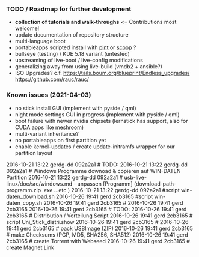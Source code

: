 ### TODO / Roadmap for further development

- **collection of tutorials and walk-throughs** <= Contributions most welcome!
- update documentation of repository structure
- multi-language boot
- portableapps scripted install with [pint](https://github.com/vensko/pint) or [scoop](https://github.com/lukesampson/scoop) ?
- bullseye (testing) / KDE 5.18 variant [](../variants.build/TEST-Plasmastick:KDE:testing) (untested)
- upstreaming of live-boot / live-config modifications
- generalizing away from using live-build (vmdb2 + ansible?)
- ISO Upgrades? c.f. https://tails.boum.org/blueprint/Endless_upgrades/ https://github.com/rauc/rauc/

### Known issues (2021-04-03)
- no stick install GUI (implement with pyside / qml)
- night mode settings GUI in progress (implement with pyside / qml)
- boot failure with newer nvidia chipsets (lernstick has support, also for CUDA apps like [meshroom](https://github.com/alicevision/meshroom/))
- multi-variant inheritance?
- no portableapps on first partition yet
- enable kernel-updates / create update-initramfs wrapper for our partition layout

2016-10-21 13:22 gerdg-dd 092a2a1 # TODO:
2016-10-21 13:22 gerdg-dd 092a2a1 # Windows Programme downoad & copieren auf WIN-DATEN Partition
2016-10-21 13:22 gerdg-dd 092a2a1 # usb-live-linux/doc/src/windows.md     - anpassen [Programm] (download-path-programm.zip *.exe ..*.etc )
2016-10-21 13:22 gerdg-dd 092a2a1 #script win-daten_download.sh
2016-10-26 19:41 gerd     2cb3165 #script win-daten_copy.sh
2016-10-26 19:41 gerd     2cb3165 #
2016-10-26 19:41 gerd     2cb3165
2016-10-26 19:41 gerd     2cb3165 # TODO:
2016-10-26 19:41 gerd     2cb3165 # Distribution / Verteilung Script
2016-10-26 19:41 gerd     2cb3165 # script Uni_Stick_distri.show
2016-10-26 19:41 gerd     2cb3165 #
2016-10-26 19:41 gerd     2cb3165 # pack USBImage (ZIP)
2016-10-26 19:41 gerd     2cb3165 # make Checksums (PGP, MD5, SHA256, SHA512)
2016-10-26 19:41 gerd     2cb3165 # create Torrent with Webseed
2016-10-26 19:41 gerd     2cb3165 # create Magnet Link
